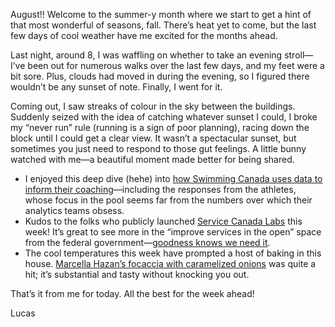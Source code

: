 August!! Welcome to the summer-y month where we start to get a hint of that most wonderful of seasons, fall. There’s heat yet to come, but the last few days of cool weather have me excited for the months ahead.

Last night, around 8, I was waffling on whether to take an evening stroll—I’ve been out for numerous walks over the last few days, and my feet were a bit sore. Plus, clouds had moved in during the evening, so I figured there wouldn’t be any sunset of note. Finally, I went for it.

Coming out, I saw streaks of colour in the sky between the buildings. Suddenly seized with the idea of catching whatever sunset I could, I broke my “never run” rule (running is a sign of poor planning), racing down the block until I could get a clear view. It wasn’t a spectacular sunset, but sometimes you just need to respond to those gut feelings. A little bunny watched with me—a beautiful moment made better for being shared.

- I enjoyed this deep dive (hehe) into [how Swimming Canada uses data to inform their coaching](https://www.theglobeandmail.com/sports/olympics/article-2021-olympics-canadas-swim-team-penny-oleksiak/)—including the responses from the athletes, whose focus in the pool seems far from the numbers over which their analytics teams obsess.
- Kudos to the folks who publicly launched [Service Canada Labs](https://alpha.service.canada.ca/home) this week! It’s great to see more in the “improve services in the open” space from the federal government—[goodness knows we need it](https://www.theglobeandmail.com/politics/article-blind-desperation-afghans-rush-to-be-included-in-canadian-resettlement/).
- The cool temperatures this week have prompted a host of baking in this house. [Marcella Hazan’s focaccia with caramelized onions](https://www.cookstr.com/recipes/focaccia-with-onions-genoese-style) was quite a hit; it’s substantial and tasty without knocking you out.

That’s it from me for today. All the best for the week ahead!

Lucas